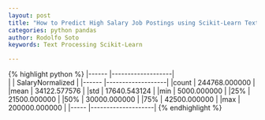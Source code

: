 ```yaml
---
layout: post
title: "How to Predict High Salary Job Postings using Scikit-Learn Text Processing"
categories: python pandas
author: Rodolfo Soto
keywords: Text Processing Scikit-Learn

---
```

{% highlight python %}
|------ |-------------------|  
|       | SalaryNormalized  |
|------ |-------------------|
|count  |   244768.000000   |
|mean	 | 34122.577576     |
|std	 | 17640.543124     |
|min	 | 5000.000000      |
|25%	 | 21500.000000     |
|50%	 | 30000.000000     |
|75%	 | 42500.000000     |
|max	 | 200000.000000    |
|----- |--------------------|
{% endhighlight %}
